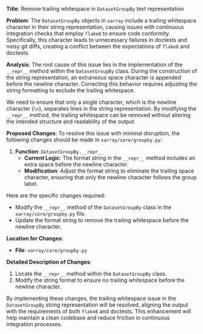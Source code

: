 **Title**: Remove trailing whitespace in `DatasetGroupBy` text representation

**Problem**: 
The `DatasetGroupBy` objects in `xarray` include a trailing whitespace character in their string representation, causing issues with continuous integration checks that employ `flake8` to ensure code conformity. Specifically, this character leads to unnecessary failures in doctests and noisy git diffs, creating a conflict between the expectations of `flake8` and doctests.

**Analysis**:
The root cause of this issue lies in the implementation of the `__repr__` method within the `DatasetGroupBy` class. During the construction of the string representation, an extraneous space character is appended before the newline character. Correcting this behavior requires adjusting the string formatting to exclude the trailing whitespace. 

We need to ensure that only a single character, which is the newline character (`\n`), separates lines in the string representation. By modifying the `__repr__` method, the trailing whitespace can be removed without altering the intended structure and readability of the output.

**Proposed Changes**:
To resolve this issue with minimal disruption, the following changes should be made in `xarray/core/groupby.py`:

1. **Function**: `DatasetGroupBy.__repr__`
   - **Current Logic**: The format string in the `__repr__` method includes an extra space before the newline character.
   - **Modification**: Adjust the format string to eliminate the trailing space character, ensuring that only the newline character follows the group label.

Here are the specific changes required:

- Modify the `__repr__` method of the `DatasetGroupBy` class in the `xarray/core/groupby.py` file.
- Update the format string to remove the trailing whitespace before the newline character.

**Location for Changes**:
- **File**: `xarray/core/groupby.py`

**Detailed Description of Changes**:
1. Locate the `__repr__` method within the `DatasetGroupBy` class.
2. Modify the string format to ensure no trailing whitespace before the newline character.



By implementing these changes, the trailing whitespace issue in the `DatasetGroupBy` string representation will be resolved, aligning the output with the requirements of both `flake8` and doctests. This enhancement will help maintain a clean codebase and reduce friction in continuous integration processes.